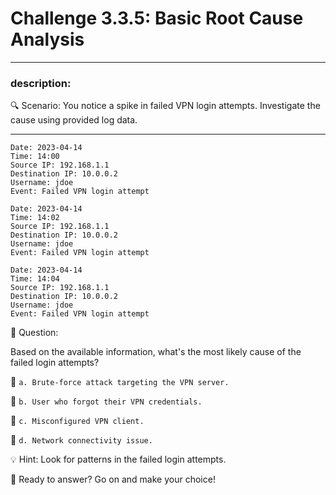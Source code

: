# **Challenge 3.3.5: Basic Root Cause Analysis**

---

### **description:**

🔍 Scenario: You notice a spike in failed VPN login attempts. Investigate the cause using provided log data.

---
```plaintext
Date: 2023-04-14
Time: 14:00
Source IP: 192.168.1.1
Destination IP: 10.0.0.2
Username: jdoe
Event: Failed VPN login attempt

Date: 2023-04-14
Time: 14:02
Source IP: 192.168.1.1
Destination IP: 10.0.0.2
Username: jdoe
Event: Failed VPN login attempt

Date: 2023-04-14
Time: 14:04
Source IP: 192.168.1.1
Destination IP: 10.0.0.2
Username: jdoe
Event: Failed VPN login attempt
```
🤔 Question:

Based on the available information, what's the most likely cause of the failed login attempts?

🔘 ```a. Brute-force attack targeting the VPN server.```

🔘 ```b. User who forgot their VPN credentials.```

🔘 ```c. Misconfigured VPN client.```

🔘 ```d. Network connectivity issue.```

💡 Hint: Look for patterns in the failed login attempts.

🚀 Ready to answer? Go on and make your choice!